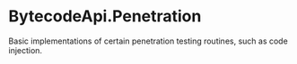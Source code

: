 # BytecodeApi.Penetration

Basic implementations of certain penetration testing routines, such as code injection.